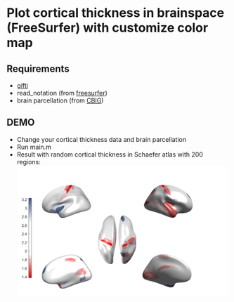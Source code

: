# Plot cortical thickness in brainspace (FreeSurfer) with customize color map

## Requirements

- [gifti](https://github.com/gllmflndn/gifti)
- read_notation (from [freesurfer](https://surfer.nmr.mgh.harvard.edu/))
- brain parcellation (from [CBIG](https://github.com/ThomasYeoLab/CBIG/tree/master/stable_projects/brain_parcellation/Schaefer2018_LocalGlobal/Parcellations))
  

## DEMO 
- Change your cortical thickness data and brain parcellation
- Run main.m
- Result with random cortical thickness in Schaefer atlas with 200 regions: 
![](figures/example_realdata.png)

